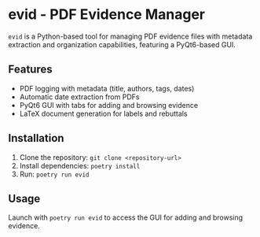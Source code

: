 # evid - PDF Evidence Manager

`evid` is a Python-based tool for managing PDF evidence files with metadata extraction and organization capabilities, featuring a PyQt6-based GUI.

## Features
- PDF logging with metadata (title, authors, tags, dates)
- Automatic date extraction from PDFs
- PyQt6 GUI with tabs for adding and browsing evidence
- LaTeX document generation for labels and rebuttals

## Installation
1. Clone the repository: `git clone <repository-url>`
2. Install dependencies: `poetry install`
3. Run: `poetry run evid`

## Usage
Launch with `poetry run evid` to access the GUI for adding and browsing evidence.
